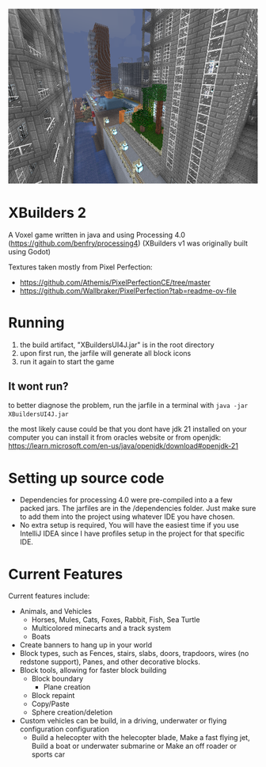 
![screenshot (3).png](./assets/screenshots/city2.png)

# XBuilders 2
A Voxel game written in java and using Processing 4.0 (https://github.com/benfry/processing4)
(XBuilders v1 was originally built using Godot) 

Textures taken mostly from Pixel Perfection:
* https://github.com/Athemis/PixelPerfectionCE/tree/master
* https://github.com/Wallbraker/PixelPerfection?tab=readme-ov-file

# Running
1. the build artifact, "XBuildersUI4J.jar" is in the root directory
2. upon first run, the jarfile will generate all block icons
3. run it again to start the game

## It wont run?
to better diagnose the problem, run the jarfile in a terminal with
`java -jar XBuildersUI4J.jar`

the most likely cause could be that you dont have jdk 21 installed on your computer
you can install it from oracles website or from openjdk:
https://learn.microsoft.com/en-us/java/openjdk/download#openjdk-21

# Setting up source code
* Dependencies for processing 4.0 were pre-compiled into a a few packed jars. The jarfiles are in the /dependencies folder. Just make sure to add them into the project using whatever IDE you have chosen.
* No extra setup is required, You will have the easiest time if you use IntelliJ IDEA since I have profiles setup in the project for that specific IDE.

# Current Features
Current features include:

* Animals, and Vehicles
  * Horses, Mules, Cats, Foxes, Rabbit, Fish, Sea Turtle
  * Multicolored minecarts and a track system
  * Boats
* Create banners to hang up in your world
* Block types, such as Fences, stairs, slabs, doors, trapdoors, wires (no redstone support), Panes, and other decorative blocks.
* Block tools, allowing for faster block building
  * Block boundary
    * Plane creation
  * Block repaint
  * Copy/Paste
  * Sphere creation/deletion
* Custom vehicles can be build, in a driving, underwater or flying configuration configuration
  * Build a helecopter with the helecopter blade, Make a fast flying jet, Build a boat or underwater submarine or Make an off roader or sports car

<!--
# Screenshots

A wide range of blocks are available:

![ingame.png](./assets/screenshots/ingame.png)

Custom vehicles can be built:

![screenshot (7).png](./assets/screenshots/vehicle1.png)

The game allows blocks to be set as boundaries. Spheres can be created using block tools:

![screenshot10.png](./assets/screenshots/screenshot10.png)

torchligt is supported: torches, candles and lamps:

![screenshot (3).png](./assets/screenshots/house2.png)

The game has a few speces of animals that can be spawned anywhere:

![screenshot (7).png](./assets/screenshots/sea2.png)

Minecarts can be used as a railroad system in your very own city!

![screenshot (3).png](./assets/screenshots/city4.png)

The default terrain has 6 biomes!

![screenshot (5).png](./assets/screenshots/home.png)
-->